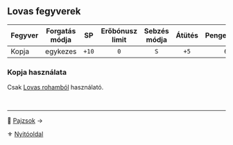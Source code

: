 ## Lovas fegyverek

<!-- tag: md_table_fegyver_start -->

| **Fegyver** | Forgatás módja |  SP   | Erőbónusz limit | Sebzés módja | **Átütés** | **Pengehossz** |  KÉ  |  TÉ  |  VÉ  | Sebesség | Kategória | Speciális / Megjegyzés |
| ----------- | :------------: | :---: | :-------------: | :----------: | :--------: | :------------: | :--: | :--: | :--: | :------: | --------- | ---------------------- |
| Kopja       |    egykezes    | `+10` |       `0`       |     `S`      |    `+5`    |      `6`       | `18` | `40` | `40` |   `99`   | lovas     |                        |

<!-- tag: md_table_fegyver_end -->

### Kopja használata

Csak [Lovas rohamból](067_03_lovas_harci_taktikak.md#lovas-roham--l%C3%A9glovas-roham) használató.

<br />

---

🔗 [Pajzsok](068_010_pajzs_fegyverek.md) →

⚜️ [Nyitóoldal](start.md#6-harcrendszer-%EF%B8%8F)
